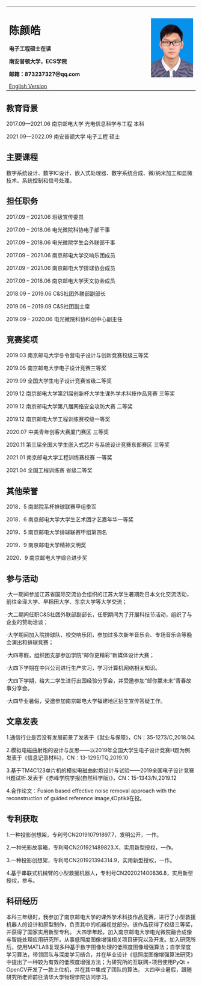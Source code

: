 <table border="0">
  <tr>
    <td width="75%">
      <h1>陈颜皓</h1>
      <p><b>电子工程硕士在读</b></p>
      <p><b>南安普顿大学，ECS学院</b></p>
      <p><b>邮箱：873237327@qq.com</b></p>
      <a href="index-en.html">English Version</a>
    </td>
    <td width="25%">
      <img src="/IMG_0018(20210815-171342).JPG" width="100%">  
    </td>
  </tr>
</table>


## 教育背景
2017.09—2021.06   南京邮电大学     光电信息科学与工程    本科  

2021.09—2022.09   南安普顿大学     电子工程             硕士

## 主要课程

数字系统设计、数字IC设计、嵌入式处理器、数字系统合成、微/纳米加工和显微技术、系统控制和信号处理。

## 担任职务
2017.09 – 2021.06 班级宣传委员

2017.09 – 2018.06 电光微院科协电子部干事

2017.09 – 2018.06 电光微院学生会外联部干事

2017.09 – 2021.06 南京邮电大学交响乐团成员

2017.09 – 2021.06 南京邮电大学排球协会成员

2017.09 – 2018.06 南京邮电大学天文协会成员

2018.09 – 2019.06 C&S社团外联部副部长

2019.06 – 2019.09 C&S社团副主席

2019.09 – 2020.06 电光微院科协科创中心副主任

## 竞赛奖项
2019.03 南京邮电大学冬令营电子设计与创新竞赛校级三等奖

2019.05 南京邮电大学电子设计竞赛三等奖

2019.09 全国大学生电子设计竞赛省级二等奖

2019.12 南京邮电大学第21届创新杯大学生课外学术科技作品竞赛 三等奖

2019.12 南京邮电大学第八届网络安全攻防大赛 二等奖

2019.12 南京邮电大学工程训练赛校级一等奖

2020.07 中美青年创客大赛厦门赛区 三等奖

2020.11 第三届全国大学生嵌入式芯片与系统设计竞赛东部赛区 三等奖

2021.01 南京邮电大学工程训练赛校赛 一等奖

2021.04 全国工程训练赛 省级二等奖


## 其他荣誉
2018．5 南邮院系杯排球联赛甲组季军

2018．6 南京邮电大学大学生艺术团才艺嘉年华一等奖

2019．5 南京邮电大学排球联赛甲组第四名

2019．9 南京邮电大学精神文明奖

2020．9 南京邮电大学综合进步奖

## 参与活动
·大一期间参加江苏省国际交流协会组织的江苏大学生暑期赴日本文化交流活动，前往金泽大学、早稻田大学、东京大学等大学交流；

·大二期间任职C&S社团外联部副部长，任职期间为了开展科技节活动，组织了与企业的赞助洽谈；

·大学期间加入院排球队、校交响乐团，参加过多次新年音乐会、专场音乐会等晚会演出和排球竞赛；

·大四寒假，组织团支部参加学院“邮你更精彩”新媒体设计大赛；

·大四下学期在中兴公司进行生产实习，学习计算机网络相关知识。

·大四下学期，给大二学生进行出国经验分享会，并受邀参加“邮你赢未来”青春故事分享会。

·大四毕业暑假，受邀参加南京邮电大学福建地区招生宣传答疑工作。

## 文章发表
1.通信行业是否没有发展前景了发表于《就业与保障》，CN：35-1273/C,2018.04.

2.模拟电磁曲射炮的设计与反思——以2019年全国大学生电子设计竞赛H题为例.发表于《信息记录材料》，CN：13-1295/TQ,2019.10

3.基于TM4C123单片机的模拟电磁曲射炮设计与试验——2019全国电子设计竞赛H题试析.发表于《赤峰学院学报(自然科学版)》，CN：15-1343/N,2019.12

4.合作论文：Fusion based effective noise removal approach with the reconstruction of guided reference image,《Optik》在投。

## 专利获取
1.一种投影创想架，专利号CN201910791897.7，发明公开，一作。

2.一种光影故事箱，专利号CN201921489823.X，实用新型授权，一作。

3.一种投影创想架，专利号CN201921394314.9，实用新型授权，一作。

4.基于串联式机械臂的小型救援机器人，专利号CN202021400836.8，实用新型授权，参与。

## 科研经历
本科三年级时，我参加了南京邮电大学的课外学术科技作品竞赛，进行了小型救援机器人的设计和原型制作，负责其中的机器视觉部分。该作品获得了校级三等奖，并获得了国家实用新型专利。
大四学年起，加入南京邮电大学电光微院融合成像与智能处理应用研究所，从事低照度图像增强相关项目研究以及开发。加入研究所后，使用MATLAB复现多种基于数字图像处理的低照度图像增强算法；自学深度学习算法，带领团队与深度学习结合，并在毕业设计《低照度图像增强算法研究》中提出了一种较为有效的低照度增强方法；为研究所的互联网+项目使用PyQt + OpenCV开发了一款上位机，并在其中集成了团队的算法。
大四毕业暑假，跟随研究所老师前往清华大学物理学院访问学习。
